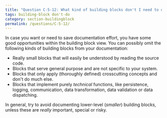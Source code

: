 ```yaml
---
title: "Question C-5-12: What kind of building blocks don't I need to document or specify?"
tags: building-block don't-do
category: section-buildingblock
permalink: /questions/C-5-12/
---
```


In case you want or need to save documentation effort, you have some good opportunities within the building block view. You can possibly omit the following kinds of building blocks from your documentation:

* Really small blocks that will easily be understood by reading the source code.
* Blocks that serve general purpose and are not specific to your system.
* Blocks that only apply (thoroughly defined) crosscutting concepts and don't do much else.
* Blocks that implement purely _technical_ functions, like persistence, logging, communication, data transformation, data validation or data dispatching.

In general, try to avoid documenting lower-level (_smaller_) building blocks,
unless these are _really_ important, special or risky.
